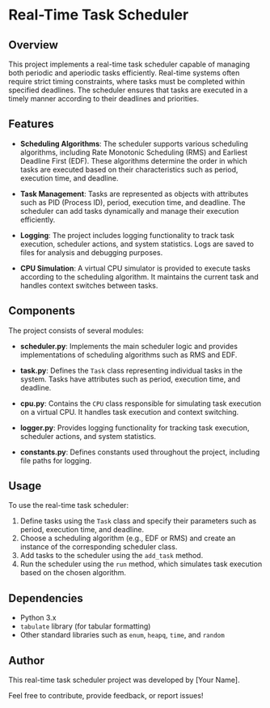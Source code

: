 # Real-Time Task Scheduler

## Overview

This project implements a real-time task scheduler capable of managing both periodic and aperiodic tasks efficiently. Real-time systems often require strict timing constraints, where tasks must be completed within specified deadlines. The scheduler ensures that tasks are executed in a timely manner according to their deadlines and priorities.

## Features

- **Scheduling Algorithms**: The scheduler supports various scheduling algorithms, including Rate Monotonic Scheduling (RMS) and Earliest Deadline First (EDF). These algorithms determine the order in which tasks are executed based on their characteristics such as period, execution time, and deadline.

- **Task Management**: Tasks are represented as objects with attributes such as PID (Process ID), period, execution time, and deadline. The scheduler can add tasks dynamically and manage their execution efficiently.

- **Logging**: The project includes logging functionality to track task execution, scheduler actions, and system statistics. Logs are saved to files for analysis and debugging purposes.

- **CPU Simulation**: A virtual CPU simulator is provided to execute tasks according to the scheduling algorithm. It maintains the current task and handles context switches between tasks.

## Components

The project consists of several modules:

- **scheduler.py**: Implements the main scheduler logic and provides implementations of scheduling algorithms such as RMS and EDF.

- **task.py**: Defines the `Task` class representing individual tasks in the system. Tasks have attributes such as period, execution time, and deadline.

- **cpu.py**: Contains the `CPU` class responsible for simulating task execution on a virtual CPU. It handles task execution and context switching.

- **logger.py**: Provides logging functionality for tracking task execution, scheduler actions, and system statistics.

- **constants.py**: Defines constants used throughout the project, including file paths for logging.

## Usage

To use the real-time task scheduler:

1. Define tasks using the `Task` class and specify their parameters such as period, execution time, and deadline.
2. Choose a scheduling algorithm (e.g., EDF or RMS) and create an instance of the corresponding scheduler class.
3. Add tasks to the scheduler using the `add_task` method.
4. Run the scheduler using the `run` method, which simulates task execution based on the chosen algorithm.

## Dependencies

- Python 3.x
- `tabulate` library (for tabular formatting)
- Other standard libraries such as `enum`, `heapq`, `time`, and `random`

## Author

This real-time task scheduler project was developed by [Your Name].

Feel free to contribute, provide feedback, or report issues!
